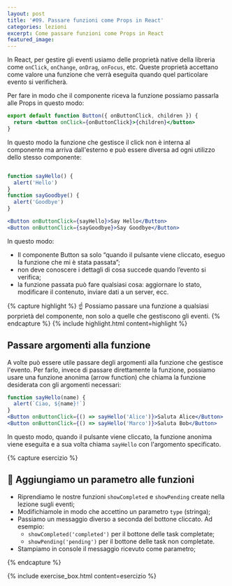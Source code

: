 ```yaml
---
layout: post
title: '#09. Passare funzioni come Props in React'
categories: lezioni
excerpt: Come passare funzioni come Props in React
featured_image:
---
```


In React, per gestire gli eventi usiamo delle proprietà native della libreria come `onClick`, `onChange`, `onDrag`, `onFocus`, etc. Queste proprietà accettano come valore una funzione che verrà eseguita quando quel particolare evento si verificherà.

Per fare in modo che il componente riceva la funzione possiamo passarla alle Props in questo modo:

```jsx
export default function Button({ onButtonClick, children }) {
  return <button onClick={onButtonClick}>{children}</button>
}
```

In questo modo la funzione che gestisce il click non è interna al componente ma arriva dall'esterno e può essere diversa ad ogni utilizzo dello stesso componente:

```jsx

function sayHello() {
  alert('Hello')
}
function sayGoodbye() {
  alert('Goodbye')
}

<Button onButtonClick={sayHello}>Say Hello</Button>
<Button onButtonClick={sayGoodbye}>Say Goodbye</Button>
```

In questo modo:

- Il componente Button sa solo “quando il pulsante viene cliccato, eseguo la funzione che mi è stata passata”;
- non deve conoscere i dettagli di cosa succede quando l’evento si verifica;
- la funzione passata può fare qualsiasi cosa: aggiornare lo stato, modificare il contenuto, inviare dati a un server, ecc.

{% capture highlight %}
☝️ Possiamo passare una funzione a qualsiasi porprietà del componente, non solo a quelle che gestiscono gli eventi.
{% endcapture %}
{% include highlight.html content=highlight  %}

## Passare argomenti alla funzione

A volte può essere utile passare degli argomenti alla funzione che gestisce l'evento. Per farlo, invece di passare direttamente la funzione, possiamo usare una funzione anonima (arrow function) che chiama la funzione desiderata con gli argomenti necessari:

```jsx
function sayHello(name) {
  alert(`Ciao, ${name}!`)
}
<Button onButtonClick={() => sayHello('Alice')}>Saluta Alice</Button>
<Button onButtonClick={() => sayHello('Marco')}>Saluta Bob</Button>
```

In questo modo, quando il pulsante viene cliccato, la funzione anonima viene eseguita e a sua volta chiama `sayHello` con l'argomento specificato.

{% capture esercizio %}

## 💪 Aggiungiamo un parametro alle funzioni

- Riprendiamo le nostre funzioni `showCompleted` e `showPending` create nella lezione sugli eventi;
- Modifichiamole in modo che accettino un parametro `type` (stringa);
- Passiamo un messaggio diverso a seconda del bottone cliccato. Ad esempio:
  - `showCompleted('completed')` per il bottone delle task completate;
  - `showPending('pending')` per il bottone delle task non completate.
- Stampiamo in console il messaggio ricevuto come parametro;

{% endcapture %}

{% include exercise_box.html content=esercizio %}
